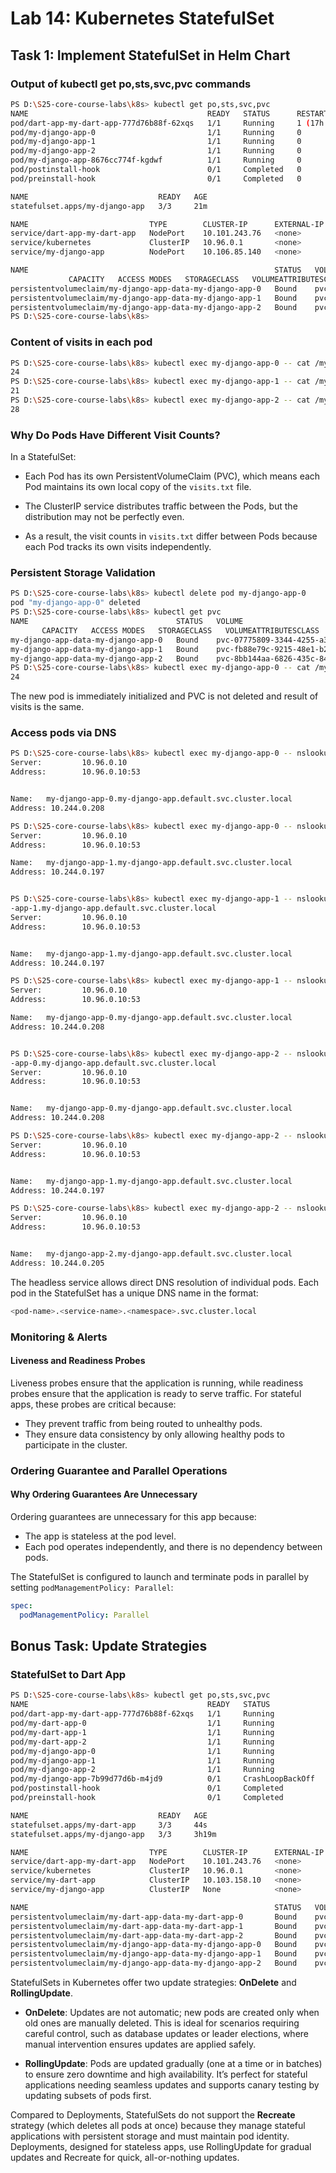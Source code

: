 # Lab 14: Kubernetes StatefulSet

## Task 1: Implement StatefulSet in Helm Chart

### Output of kubectl get po,sts,svc,pvc commands

```bash
PS D:\S25-core-course-labs\k8s> kubectl get po,sts,svc,pvc                         
NAME                                        READY   STATUS      RESTARTS      AGE
pod/dart-app-my-dart-app-777d76b88f-62xqs   1/1     Running     1 (17h ago)   17h
pod/my-django-app-0                         1/1     Running     0             21m
pod/my-django-app-1                         1/1     Running     0             21m
pod/my-django-app-2                         1/1     Running     0             21m
pod/my-django-app-8676cc774f-kgdwf          1/1     Running     0             6m13s
pod/postinstall-hook                        0/1     Completed   0             21m
pod/preinstall-hook                         0/1     Completed   0             7m2s

NAME                             READY   AGE
statefulset.apps/my-django-app   3/3     21m

NAME                           TYPE        CLUSTER-IP      EXTERNAL-IP   PORT(S)          AGE     
service/dart-app-my-dart-app   NodePort    10.101.243.76   <none>        8081:32501/TCP   17h     
service/kubernetes             ClusterIP   10.96.0.1       <none>        443/TCP          25h     
service/my-django-app          NodePort    10.106.85.140   <none>        8082:32153/TCP   21m     

NAME                                                       STATUS   VOLUME                        
             CAPACITY   ACCESS MODES   STORAGECLASS   VOLUMEATTRIBUTESCLASS   AGE
persistentvolumeclaim/my-django-app-data-my-django-app-0   Bound    pvc-07775809-3344-4255-a3d6-80bfaa118ad7   10Gi       RWO            standard       <unset>                 28m
persistentvolumeclaim/my-django-app-data-my-django-app-1   Bound    pvc-fb88e79c-9215-48e1-b2df-718eae261222   10Gi       RWO            standard       <unset>                 24m
persistentvolumeclaim/my-django-app-data-my-django-app-2   Bound    pvc-8bb144aa-6826-435c-84f4-a296a70c2c47   10Gi       RWO            standard       <unset>                 21m
PS D:\S25-core-course-labs\k8s> 
```

### Content of visits in each pod

```bash
PS D:\S25-core-course-labs\k8s> kubectl exec my-django-app-0 -- cat /my-django-app-data/visits.txt 
24
PS D:\S25-core-course-labs\k8s> kubectl exec my-django-app-1 -- cat /my-django-app-data/visits.txt
21
PS D:\S25-core-course-labs\k8s> kubectl exec my-django-app-2 -- cat /my-django-app-data/visits.txt
28
```

### Why Do Pods Have Different Visit Counts?

In a StatefulSet:

- Each Pod has its own PersistentVolumeClaim (PVC), which means each Pod maintains its own local copy of the `visits.txt` file.

- The ClusterIP service distributes traffic between the Pods, but the distribution may not be perfectly even.

- As a result, the visit counts in `visits.txt` differ between Pods because each Pod tracks its own visits independently.

### Persistent Storage Validation

```bash
PS D:\S25-core-course-labs\k8s> kubectl delete pod my-django-app-0
pod "my-django-app-0" deleted
PS D:\S25-core-course-labs\k8s> kubectl get pvc
NAME                                 STATUS   VOLUME                              
       CAPACITY   ACCESS MODES   STORAGECLASS   VOLUMEATTRIBUTESCLASS   AGE       
my-django-app-data-my-django-app-0   Bound    pvc-07775809-3344-4255-a3d6-80bfaa118ad7   10Gi       RWO            standard       <unset>                 86m       
my-django-app-data-my-django-app-1   Bound    pvc-fb88e79c-9215-48e1-b2df-718eae261222   10Gi       RWO            standard       <unset>                 83m       
my-django-app-data-my-django-app-2   Bound    pvc-8bb144aa-6826-435c-84f4-a296a70c2c47   10Gi       RWO            standard       <unset>                 79m       
PS D:\S25-core-course-labs\k8s> kubectl exec my-django-app-0 -- cat /my-django-app-data/visits.txt 
24
```

The new pod is immediately initialized and PVC is not deleted and result of visits is the same.

### Access pods via DNS

```bash
PS D:\S25-core-course-labs\k8s> kubectl exec my-django-app-0 -- nslookup my-django-app-0.my-django-app.default.svc.cluster.local
Server:         10.96.0.10
Address:        10.96.0.10:53


Name:   my-django-app-0.my-django-app.default.svc.cluster.local
Address: 10.244.0.208

PS D:\S25-core-course-labs\k8s> kubectl exec my-django-app-0 -- nslookup my-django-app-1.my-django-app.default.svc.cluster.local
Server:         10.96.0.10
Address:        10.96.0.10:53

Name:   my-django-app-1.my-django-app.default.svc.cluster.local
Address: 10.244.0.197


PS D:\S25-core-course-labs\k8s> kubectl exec my-django-app-1 -- nslookup my-django
-app-1.my-django-app.default.svc.cluster.local
Server:         10.96.0.10
Address:        10.96.0.10:53


Name:   my-django-app-1.my-django-app.default.svc.cluster.local
Address: 10.244.0.197

PS D:\S25-core-course-labs\k8s> kubectl exec my-django-app-1 -- nslookup my-django-app-0.my-django-app.default.svc.cluster.local
Server:         10.96.0.10
Address:        10.96.0.10:53

Name:   my-django-app-0.my-django-app.default.svc.cluster.local
Address: 10.244.0.208


PS D:\S25-core-course-labs\k8s> kubectl exec my-django-app-2 -- nslookup my-django
-app-0.my-django-app.default.svc.cluster.local
Server:         10.96.0.10
Address:        10.96.0.10:53


Name:   my-django-app-0.my-django-app.default.svc.cluster.local
Address: 10.244.0.208

PS D:\S25-core-course-labs\k8s> kubectl exec my-django-app-2 -- nslookup my-django-app-1.my-django-app.default.svc.cluster.local
Server:         10.96.0.10
Address:        10.96.0.10:53


Name:   my-django-app-1.my-django-app.default.svc.cluster.local
Address: 10.244.0.197

PS D:\S25-core-course-labs\k8s> kubectl exec my-django-app-2 -- nslookup my-django-app-2.my-django-app.default.svc.cluster.local
Server:         10.96.0.10
Address:        10.96.0.10:53


Name:   my-django-app-2.my-django-app.default.svc.cluster.local
Address: 10.244.0.205

```

The headless service allows direct DNS resolution of individual pods. Each pod in the StatefulSet has a unique DNS name in the format:

```bash
<pod-name>.<service-name>.<namespace>.svc.cluster.local
```

### Monitoring & Alerts

#### Liveness and Readiness Probes

Liveness probes ensure that the application is running, while readiness probes ensure that the application is ready to serve traffic. For stateful apps, these probes are critical because:

- They prevent traffic from being routed to unhealthy pods.
- They ensure data consistency by only allowing healthy pods to participate in the cluster.

### Ordering Guarantee and Parallel Operations

#### Why Ordering Guarantees Are Unnecessary

Ordering guarantees are unnecessary for this app because:

- The app is stateless at the pod level.
- Each pod operates independently, and there is no dependency between pods.

The StatefulSet is configured to launch and terminate pods in parallel by setting `podManagementPolicy: Parallel`:

```yaml
spec:
  podManagementPolicy: Parallel
```

## Bonus Task: Update Strategies

### StatefulSet to Dart App

```bash
PS D:\S25-core-course-labs\k8s> kubectl get po,sts,svc,pvc
NAME                                        READY   STATUS             RESTARTS        AGE
pod/dart-app-my-dart-app-777d76b88f-62xqs   1/1     Running            4 (75m ago)     21h
pod/my-dart-app-0                           1/1     Running            0               44s
pod/my-dart-app-1                           1/1     Running            0               44s
pod/my-dart-app-2                           1/1     Running            0               44s
pod/my-django-app-0                         1/1     Running            2 (75m ago)     3h19m
pod/my-django-app-1                         1/1     Running            2 (75m ago)     3h19m
pod/my-django-app-2                         1/1     Running            2 (75m ago)     3h19m
pod/my-django-app-7b99d77d6b-m4jd9          0/1     CrashLoopBackOff   38 (2m6s ago)   3h57m
pod/postinstall-hook                        0/1     Completed          0               44s
pod/preinstall-hook                         0/1     Completed          0               70s

NAME                             READY   AGE
statefulset.apps/my-dart-app     3/3     44s
statefulset.apps/my-django-app   3/3     3h19m

NAME                           TYPE        CLUSTER-IP      EXTERNAL-IP   PORT(S)          AGE
service/dart-app-my-dart-app   NodePort    10.101.243.76   <none>        8081:32501/TCP   21h
service/kubernetes             ClusterIP   10.96.0.1       <none>        443/TCP          29h
service/my-dart-app            ClusterIP   10.103.158.10   <none>        8081/TCP         44s
service/my-django-app          ClusterIP   None            <none>        8082/TCP         67m

NAME                                                       STATUS   VOLUME                                     CAPACITY   ACCESS MODES   STORAGECLASS   VOLUMEATTRIBUTESCLASS   AGE
persistentvolumeclaim/my-dart-app-data-my-dart-app-0       Bound    pvc-b5fcfe67-0cc8-4870-8464-153aa3964247   10Gi       RWO            standard       <unset>                 44s
persistentvolumeclaim/my-dart-app-data-my-dart-app-1       Bound    pvc-a62b41e4-05dc-479f-8258-abf3e792db8b   10Gi       RWO            standard       <unset>                 44s
persistentvolumeclaim/my-dart-app-data-my-dart-app-2       Bound    pvc-fc87a609-cf18-43c9-b11f-596ba7ce3237   10Gi       RWO            standard       <unset>                 44s
persistentvolumeclaim/my-django-app-data-my-django-app-0   Bound    pvc-07775809-3344-4255-a3d6-80bfaa118ad7   10Gi       RWO            standard       <unset>                 5h1m
persistentvolumeclaim/my-django-app-data-my-django-app-1   Bound    pvc-fb88e79c-9215-48e1-b2df-718eae261222   10Gi       RWO            standard       <unset>                 4h58m
persistentvolumeclaim/my-django-app-data-my-django-app-2   Bound    pvc-8bb144aa-6826-435c-84f4-a296a70c2c47   10Gi       RWO            standard       <unset>                 4h54m
```

StatefulSets in Kubernetes offer two update strategies: **OnDelete** and **RollingUpdate**.

- **OnDelete**: Updates are not automatic; new pods are created only when old ones are manually deleted. This is ideal for scenarios requiring careful control, such as database updates or leader elections, where manual intervention ensures updates are applied safely.

- **RollingUpdate**: Pods are updated gradually (one at a time or in batches) to ensure zero downtime and high availability. It’s perfect for stateful applications needing seamless updates and supports canary testing by updating subsets of pods first.

Compared to Deployments, StatefulSets do not support the **Recreate** strategy (which deletes all pods at once) because they manage stateful applications with persistent storage and must maintain pod identity. Deployments, designed for stateless apps, use RollingUpdate for gradual updates and Recreate for quick, all-or-nothing updates.
